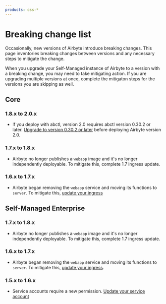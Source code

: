 ```yaml
---
products: oss-*
---
```


# Breaking change list

Occasionally, new versions of Airbyte introduce breaking changes. This page inventories breaking changes between versions and any necessary steps to mitigate the change.

When you upgrade your Self-Managed instance of Airbyte to a version with a breaking change, you may need to take mitigating action. If you are upgrading multiple versions at once, complete the mitigaton steps for the versions you are skipping as well.

## Core

### 1.8.x to 2.0.x

- If you deploy with abctl, version 2.0 requires abctl version 0.30.2 or later. [Upgrade to version 0.30.2 or later](/platform/operator-guides/upgrading-airbyte#upgrade-abctl) before deploying Airbyte version 2.0.

### 1.7.x to 1.8.x

- Airbyte no longer publishes a `webapp` image and it's no longer independently deployable. To mitigate this, complete 1.7 ingress update.

### 1.6.x to 1.7.x

- Airbyte began removing the `webapp` service and moving its functions to `server`. To mitigate this, [update your ingress](/platform/deploying-airbyte/integrations/ingress-1-7)

## Self-Managed Enterprise

### 1.7.x to 1.8.x

- Airbyte no longer publishes a `webapp` image and it's no longer independently deployable. To mitigate this, complete 1.7 ingress update.

### 1.6.x to 1.7.x

- Airbyte began removing the `webapp` service and moving its functions to `server`. To mitigate this, [update your ingress](/platform/deploying-airbyte/integrations/ingress-1-7).

### 1.5.x to 1.6.x

- Service accounts require a new permission. [Update your service account](/platform/enterprise-setup/upgrade-service-account)
